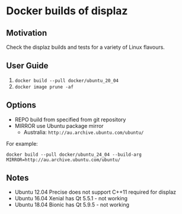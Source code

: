 # Docker builds of displaz

## Motivation

Check the displaz builds and tests for a variety of Linux flavours.

## User Guide

1. `docker build --pull docker/ubuntu_20_04`
2. `docker image prune -af`

## Options

* REPO build from specified from git repository
* MIRROR use Ubuntu package mirror
  * Australia: `http://au.archive.ubuntu.com/ubuntu/`

For example:

`docker build --pull docker/ubuntu_24_04 --build-arg MIRROR=http://au.archive.ubuntu.com/ubuntu/ `

## Notes

* Ubuntu 12.04 Precise does not support C++11 required for displaz
* Ubuntu 16.04 Xenial has Qt 5.5.1 - not working
* Ubuntu 18.04 Bionic has Qt 5.9.5 - not working